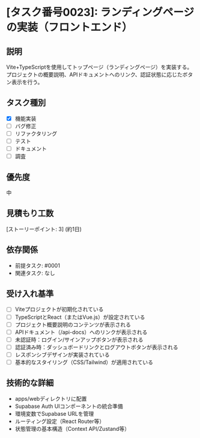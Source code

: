 # [タスク番号0023]: ランディングページの実装（フロントエンド）

## 説明
Vite+TypeScriptを使用してトップページ（ランディングページ）を実装する。プロジェクトの概要説明、APIドキュメントへのリンク、認証状態に応じたボタン表示を行う。

## タスク種別
- [x] 機能実装
- [ ] バグ修正
- [ ] リファクタリング
- [ ] テスト
- [ ] ドキュメント
- [ ] 調査

## 優先度
中

## 見積もり工数
[ストーリーポイント: 3] (約1日)

## 依存関係
- 前提タスク: #0001
- 関連タスク: なし

## 受け入れ基準
- [ ] Viteプロジェクトが初期化されている
- [ ] TypeScriptとReact（またはVue.js）が設定されている
- [ ] プロジェクト概要説明のコンテンツが表示される
- [ ] APIドキュメント（/api-docs）へのリンクが表示される
- [ ] 未認証時：ログイン/サインアップボタンが表示される
- [ ] 認証済み時：ダッシュボードリンクとログアウトボタンが表示される
- [ ] レスポンシブデザインが実装されている
- [ ] 基本的なスタイリング（CSS/Tailwind）が適用されている

## 技術的な詳細
- apps/webディレクトリに配置
- Supabase Auth UIコンポーネントの統合準備
- 環境変数でSupabase URLを管理
- ルーティング設定（React Router等）
- 状態管理の基本構造（Context API/Zustand等）